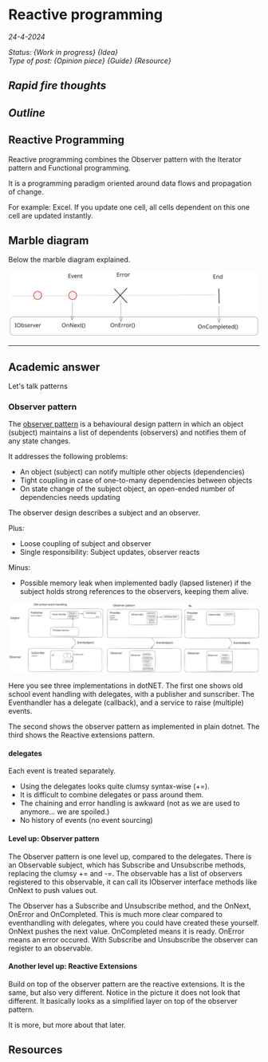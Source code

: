 # Reactive programming

*24-4-2024*

_Status: {Work in progress} {Idea}_  
_Type of post: {Opinion piece} {Guide} {Resource}_

## *Rapid fire thoughts*

## *Outline*



## Reactive Programming

Reactive programming combines the Observer pattern with the Iterator pattern and Functional programming.

It is a programming paradigm oriented around data flows and propagation of change.

For example: Excel. If you update one cell, all cells dependent on this one cell are updated instantly.


## Marble diagram

Below the marble diagram explained.

![Marble diagram explained](../../assets/images/rx/marblediagram.svg "Marble diagram explained")

---
## Academic answer

Let's talk patterns

### Observer pattern

The [observer pattern](https://en.wikipedia.org/wiki/Observer_pattern) is a behavioural design pattern in which an
object (subject) maintains a list of dependents (observers) and notifies them of any state changes.

It addresses the following problems:

- An object (subject) can notify multiple other objects (dependencies)
- Tight coupling in case of one-to-many dependencies between objects
- On state change of the subject object, an open-ended number of dependencies needs updating

The observer design describes a subject and an observer.

Plus:

- Loose coupling of subject and observer
- Single responsibility: Subject updates, observer reacts

Minus:

- Possible memory leak when implemented badly (lapsed listener) if the subject holds strong references to the observers,
  keeping them alive.

![Observer Pattern and ReactiveX](../../assets/images/rx/observerpattern.svg "Observer Pattern and ReactiveX")

Here you see three implementations in dotNET.
The first one shows old school event handling with delegates, with a publisher and sunscriber. The Eventhandler has a
delegate (callback), and a service to raise (multiple) events.

The second shows the observer pattern as implemented in plain dotnet.
The third shows the Reactive extensions pattern.

#### delegates

Each event is treated separately.

- Using the delegates looks quite clumsy syntax-wise (+=).
- It is difficult to combine delegates or pass around them.
- The chaining and error handling is awkward (not as we are used to anymore... we are spoiled.)
- No history of events (no event sourcing)

#### Level up: Observer pattern

The Observer pattern is one level up, compared to the delegates.
There is an Observable subject, which has Subscribe and Unsubscribe methods, replacing the clumsy += and -=.
The observable has a list of observers registered to this observable, it can call its IObserver interface methods like
OnNext to push values out.

The Observer has a Subscribe and Unsubscribe method, and the OnNext, OnError and OnCompleted. This is much more clear
compared to eventhandling with delegates, where you could have created these yourself.
OnNext pushes the next value.
OnCompleted means it is ready.
OnError means an error occured.
With Subscribe and Unsubscribe the observer can register to an observable.

#### Another level up: Reactive Extensions

Build on top of the observer pattern are the reactive extensions. It is the same, but also very different.
Notice in the picture it does not look that different. It basically looks as a simplified layer on top of the observer
pattern.

It is more, but more about that later.


## Resources


